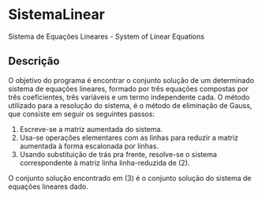# SistemaLinear
Sistema de Equações Lineares - System of Linear Equations

## Descrição
O objetivo do programa é encontrar o conjunto solução de um determinado sistema de equações lineares, formado por três equações compostas por três coeficientes, três variáveis e um termo independente cada. O método utilizado para a resolução do sistema, é o método de eliminação de Gauss, que consiste em seguir os seguintes passos:
   1. Escreve-se a matriz aumentada do sistema.
   2. Usa-se operações elementares com as linhas para reduzir a matriz aumentada à forma escalonada por linhas.
   3. Usando substituição de trás pra frente, resolve-se o sistema correspondente à matriz linha linha-reduzida de (2).
   
O conjunto solução encontrado em (3) é o conjunto solução do sistema de equações lineares dado.
